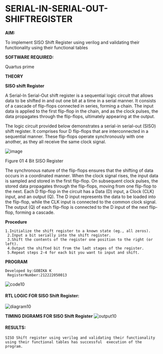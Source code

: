 # SERIAL-IN-SERIAL-OUT-SHIFTREGISTER

**AIM:**

To implement  SISO Shift Register using verilog and validating their functionality using their functional tables

**SOFTWARE REQUIRED:**

Quartus prime

**THEORY**

**SISO shift Register**

A Serial-In Serial-Out shift register is a sequential logic circuit that allows data to be shifted in and out one bit at a time in a serial manner. It consists of a cascade of flip-flops connected in series, forming a chain. The input data is applied to the first flip-flop in the chain, and as the clock pulses, the data propagates through the flip-flops, ultimately appearing at the output.

The logic circuit provided below demonstrates a serial-in serial-out (SISO) shift register. It comprises four D flip-flops that are interconnected in a sequential manner. These flip-flops operate synchronously with one another, as they all receive the same clock signal.

![image](https://github.com/naavaneetha/SERIAL-IN-SERIAL-OUT-SHIFTREGISTER/assets/154305477/e81c4072-37f9-46c6-8145-566764b74c3a)

Figure 01 4 Bit SISO Register

The synchronous nature of the flip-flops ensures that the shifting of data occurs in a coordinated manner. When the clock signal rises, the input data is sampled and stored in the first flip-flop. On subsequent clock pulses, the stored data propagates through the flip-flops, moving from one flip-flop to the next.
Each D flip-flop in the circuit has a Data (D) input, a Clock (CLK) input, and an output (Q). The D input represents the data to be loaded into the flip-flop, while the CLK input is connected to the common clock signal. The output (Q) of each flip-flop is connected to the D input of the next flip-flop, forming a cascade.

**Procedure**
 ```
 1.Initialize the shift register to a known state (eg., all zeros).
  2.Input a bit serially into the shift register.
  3.Shift the contents of the register one position to the right (or left).
  4.Output the shifted bit from the ladt stages of the register.
  5.Repeat steps 2-4 for each bit you want to input and shift.
```
**PROGRAM**




```
Developed by:GOBIKA K
 RegisterNumber:212222050013
```

![code10](https://github.com/Gobikakannan/SERIAL-IN-SERIAL-OUT-SHIFTREGISTER/assets/163496346/497af7c6-c01c-455a-826f-02537906e59e)

#### RTL LOGIC FOR SISO Shift Register:
![diagram10](https://github.com/Gobikakannan/SERIAL-IN-SERIAL-OUT-SHIFTREGISTER/assets/163496346/b0c6c2b0-0994-4c4e-b099-1bf1632ae5cc)


**TIMING DIGRAMS FOR SISO Shift Register**
![output10](https://github.com/Gobikakannan/SERIAL-IN-SERIAL-OUT-SHIFTREGISTER/assets/163496346/e2986c28-aab5-4b2d-8bdc-e57cd8cf12b7)

#### RESULTS:
    SISO Shift register using verilog and validating their functionality using their functional tables has successful  execution of the program.
